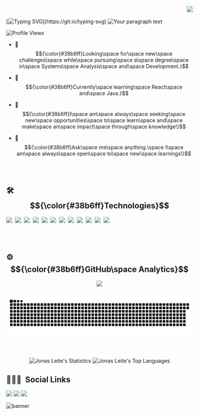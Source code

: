 <div align="right">
<a href="https://github.com/JonasLProgramador/JonasLProgramador/blob/main/README.md"><img src="https://upload.wikimedia.org/wikipedia/commons/0/05/Flag_of_Brazil.svg" width="50px"></a>
</div>

[![Typing SVG](https://readme-typing-svg.demolab.com?font=Fira+Code&pause=1000&color=36BCF7FF&random=false&width=435&height=35&lines=Hi!+Welcome!;I+am+Jonas,+nice+to+meet+you!;)](https://git.io/typing-svg)
![Your paragraph text](https://github.com/user-attachments/assets/3abd7ae4-3edb-46b6-ba0c-d4ab7f36da96)

<p align="left"> <img src="https://komarev.com/ghpvc/?username=JonasLProgramador&color=blue" alt="Profile Views"/> <p>
  
- 🔭 $${\color{#38b6ff}Looking\space for\space new\space challenges\space while\space pursuing\space a\space degree\space in\space Systems\space Analysis\space and\space Development.}$$

- 🌱 $${\color{#38b6ff}Currently\space learning\space React\space and\space Java.}$$

- 🌠 $${\color{#38b6ff}I\space am\space always\space seeking\space new\space opportunities\space to\space learn\space and\space make\space an\space impact\space through\space knowledge!}$$
- 👯 $${\color{#38b6ff}Ask\space me\space anything.\space I\space am\space always\space open\space to\space new\space learnings!}$$

<br><br>

## 🛠 &nbsp; $${\color{#38b6ff}Technologies}$$  
<img src="https://cdn.jsdelivr.net/gh/devicons/devicon@latest/icons/typescript/typescript-original.svg" width="50px"/>&nbsp;
<img src="https://cdn.jsdelivr.net/gh/devicons/devicon/icons/mysql/mysql-original-wordmark.svg" width="50px"/>&nbsp;
<img src="https://cdn.jsdelivr.net/gh/devicons/devicon/icons/git/git-original.svg" width="50px"/>&nbsp;
<img src="https://cdn.jsdelivr.net/gh/devicons/devicon/icons/javascript/javascript-original.svg" width="50px"/>&nbsp;
<img src="https://cdn.jsdelivr.net/gh/devicons/devicon/icons/nodejs/nodejs-original.svg" width="50px"/>&nbsp;
<img src="https://cdn.jsdelivr.net/gh/devicons/devicon/icons/html5/html5-original.svg" width="50px"/>&nbsp;
<img src="https://cdn.jsdelivr.net/gh/devicons/devicon/icons/css3/css3-original.svg" width="50px"/>&nbsp;
<img src="https://cdn.jsdelivr.net/gh/devicons/devicon@latest/icons/react/react-original.svg" width="50px"/>&nbsp;
<img src="https://cdn.jsdelivr.net/gh/devicons/devicon@latest/icons/redux/redux-original.svg" width="50px" />&nbsp;
<img src="https://cdn.jsdelivr.net/gh/devicons/devicon@latest/icons/graphql/graphql-plain.svg"  width="50px"/>&nbsp;
<img src="https://cdn.jsdelivr.net/gh/devicons/devicon@latest/icons/java/java-original.svg" width="50px"/>&nbsp;
<img src="https://cdn.jsdelivr.net/gh/devicons/devicon@latest/icons/amazonwebservices/amazonwebservices-original-wordmark.svg" width="50px" /> &nbsp;

<br><br>
## ⚙️ &nbsp; $${\color{#38b6ff}GitHub\space Analytics}$$

<!--- snake -->
<div align="center">
  <img src="https://profile-counter.glitch.me/JonasLProgramador/count.svg?"  />
</div>

###

<picture>
  <source media="(prefers-color-scheme: dark)" srcset="https://github.com/JonasLProgramador/JonasLProgramador/blob/output/github-contribution-grid-snake.svg" />
  <source media="(prefers-color-scheme: light)" srcset="https://github.com/JonasLProgramador/JonasLProgramador/blob/output/github-contribution-grid-snake.svg" />
  <img alt="github-snake" src="https://github.com/JonasLProgramador/JonasLProgramador/blob/output/github-contribution-grid-snake.svg" />
</picture>

###

<br>

<p align="center">
<img width="500px" height="300px" src="https://github-readme-stats.vercel.app/api?username=JonasLProgramador&show_icons=true&theme=holi" alt="Jonas Leite's Statistics"/>
<img width="500px" height="300px" src="https://github-readme-stats.vercel.app/api/top-langs/?username=JonasLProgramador&layout=compact&theme=holi" alt="Jonas Leite's Top Languages"/>
</p>

## 👨🏽‍🦲 &nbsp;Social Links

<div> 
  <a href="https://www.instagram.com/jonas_dev__/" target="_blank"><img src="https://img.shields.io/badge/-Instagram-%231877F2?style=for-the-badge&logo=instagram&logoColor=white" target="_blank"></a>
  <a href="mailto:jonas.programador01@gmail.com"><img src="https://img.shields.io/badge/-Gmail-%231877F2?style=for-the-badge&logo=gmail&logoColor=white" target="_blank"></a>
  <a href="https://www.instagram.com/jonas_dev__/" target="_blank"><img src="https://img.shields.io/badge/-LinkedIn-%231877F2?style=for-the-badge&logo=linkedin&logoColor=white" target="_blank"></a> 
</div>

![banner](https://github.com/user-attachments/assets/417e026a-4952-4888-a553-8c2ec8885a20)
